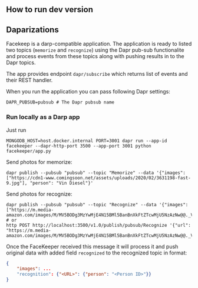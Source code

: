 ## How to run dev version

## Daparizations
Facekeep is a darp-compatible application. The application is ready to listed two topics (`memorize` and `recognize`) using the Dapr pub-sub functionalite and process events from these topics along with pushing results in to the Dapr topics.

The app provides endpoint `dapr/subscribe` which returns list of events and their REST handler.

When you run the application you can pass following Dapr settings:

```
DAPR_PUBSUB=pubsub # The Dapr pubsub name
```

### Run locally as a Darp app
Just run

```
MONGODB_HOST=host.docker.internal PORT=3001 dapr run --app-id facekeeper --dapr-http-port 3500 --app-port 3001 python facekeeper/app.py
```

Send photos for memorize:
```shell script
dapr publish --pubsub "pubsub" --topic "Memorize" --data '{"images": ["https://cdn1-www.comingsoon.net/assets/uploads/2020/02/3631198-fast-9.jpg"], "person": "Vin Diesel"}'
```

Send photos for recognize:
```shell script
dapr publish --pubsub "pubsub" --topic "Recognize" --data '{"images": ["https://m.media-amazon.com/images/M/MV5BODg3MzYwMjE4N15BMl5BanBnXkFtZTcwMjU5NzAzNw@@._V1_.jpg"]}'
# or
http POST http://localhost:3500/v1.0/publish/pubsub/Recognize '{"url": "https://m.media-amazon.com/images/M/MV5BODg3MzYwMjE4N15BMl5BanBnXkFtZTcwMjU5NzAzNw@@._V1_.jpg"}'
```

Once the FaceKeeper received this message it will process it and push original data with added field `recognized` to the recognized topic in format:
```json
{   
    "images": ...
    "recognition": {"<URL>": {"person": "<Person ID>"}}
}
```